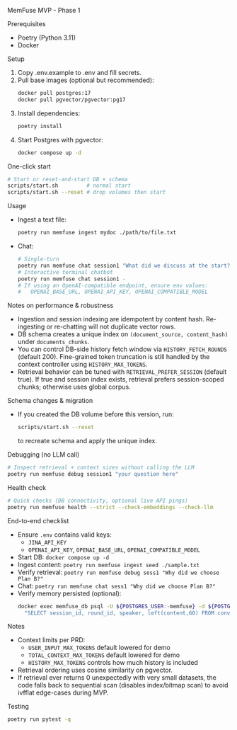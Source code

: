 MemFuse MVP - Phase 1

Prerequisites
- Poetry (Python 3.11)
- Docker

Setup
1. Copy .env.example to .env and fill secrets.
2. Pull base images (optional but recommended):
   ```bash
   docker pull postgres:17
   docker pull pgvector/pgvector:pg17
   ```
3. Install dependencies:
   ```bash
   poetry install
   ```
4. Start Postgres with pgvector:
   ```bash
   docker compose up -d
   ```

One-click start
```bash
# Start or reset-and-start DB + schema
scripts/start.sh         # normal start
scripts/start.sh --reset # drop volumes then start
```

Usage
- Ingest a text file:
  ```bash
  poetry run memfuse ingest mydoc ./path/to/file.txt
  ```
- Chat:
  ```bash
  # Single-turn
  poetry run memfuse chat session1 "What did we discuss at the start?"
  # Interactive terminal chatbot
  poetry run memfuse chat session1 -
  # If using an OpenAI-compatible endpoint, ensure env values:
  #   OPENAI_BASE_URL, OPENAI_API_KEY, OPENAI_COMPATIBLE_MODEL
  ```

Notes on performance & robustness
- Ingestion and session indexing are idempotent by content hash. Re-ingesting or re-chatting will not duplicate vector rows.
- DB schema creates a unique index on `(document_source, content_hash)` under `documents_chunks`.
- You can control DB-side history fetch window via `HISTORY_FETCH_ROUNDS` (default 200). Fine-grained token truncation is still handled by the context controller using `HISTORY_MAX_TOKENS`.
- Retrieval behavior can be tuned with `RETRIEVAL_PREFER_SESSION` (default true). If true and session index exists, retrieval prefers session-scoped chunks; otherwise uses global corpus.

Schema changes & migration
- If you created the DB volume before this version, run:
  ```bash
  scripts/start.sh --reset
  ```
  to recreate schema and apply the unique index.

Debugging (no LLM call)
```bash
# Inspect retrieval + context sizes without calling the LLM
poetry run memfuse debug session1 "your question here"
```

Health check
```bash
# Quick checks (DB connectivity, optional live API pings)
poetry run memfuse health --strict --check-embeddings --check-llm
```

End-to-end checklist
- Ensure `.env` contains valid keys:
  - `JINA_API_KEY`
  - `OPENAI_API_KEY`, `OPENAI_BASE_URL`, `OPENAI_COMPATIBLE_MODEL`
- Start DB: `docker compose up -d`
- Ingest content: `poetry run memfuse ingest seed ./sample.txt`
- Verify retrieval: `poetry run memfuse debug sess1 "Why did we choose Plan B?"`
- Chat: `poetry run memfuse chat sess1 "Why did we choose Plan B?"`
- Verify memory persisted (optional):
  ```bash
  docker exec memfuse_db psql -U ${POSTGRES_USER:-memfuse} -d ${POSTGRES_DB:-memfuse} -c \
    "SELECT session_id, round_id, speaker, left(content,60) FROM conversations ORDER BY timestamp DESC LIMIT 10;"
  ```

Notes
- Context limits per PRD:
  - `USER_INPUT_MAX_TOKENS` default lowered for demo
  - `TOTAL_CONTEXT_MAX_TOKENS` default lowered for demo
  - `HISTORY_MAX_TOKENS` controls how much history is included
- Retrieval ordering uses cosine similarity on pgvector.
- If retrieval ever returns 0 unexpectedly with very small datasets, the code falls back to sequential scan (disables index/bitmap scan) to avoid ivfflat edge-cases during MVP.

Testing
```bash
poetry run pytest -q
```
